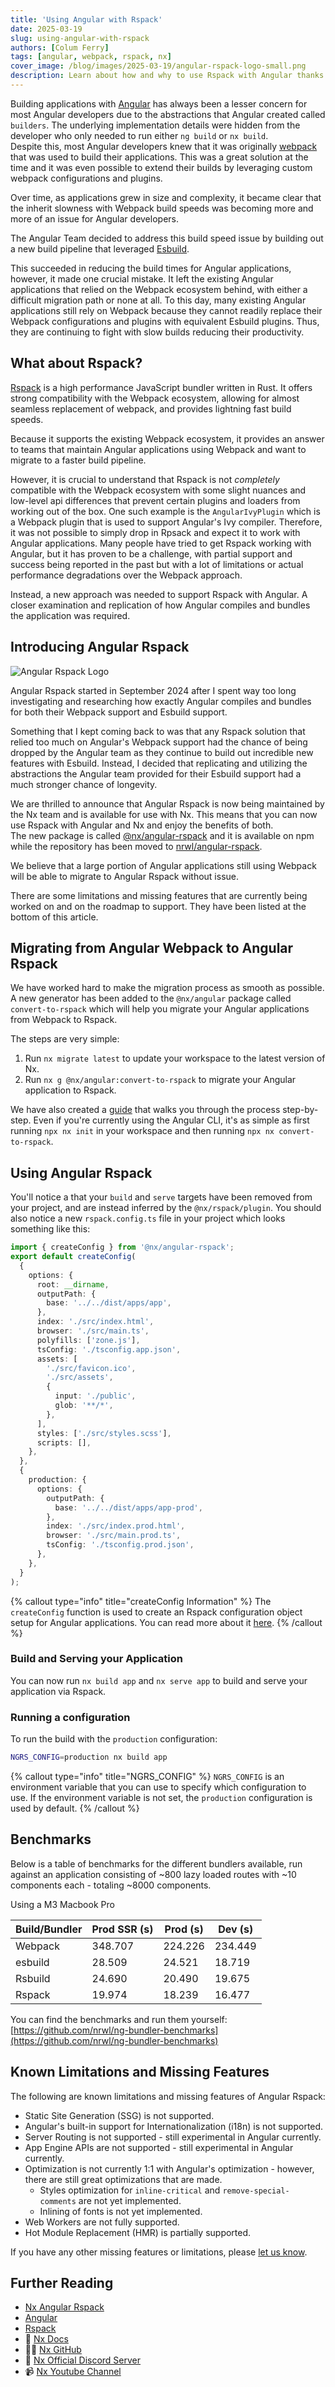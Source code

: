 ```yaml
---
title: 'Using Angular with Rspack'
date: 2025-03-19
slug: using-angular-with-rspack
authors: [Colum Ferry]
tags: [angular, webpack, rspack, nx]
cover_image: /blog/images/2025-03-19/angular-rspack-logo-small.png
description: Learn about how and why to use Rspack with Angular thanks to Nx's efforts for supporting Rspack for Angular.
---
```


Building applications with [Angular](https://angular.dev) has always been a lesser concern for most Angular developers due to the abstractions that Angular created called `builders`. The underlying implementation details were hidden from the developer who only needed to run either `ng build` or `nx build`.  
Despite this, most Angular developers knew that it was originally [webpack](https://webpack.js.org/) that was used to build their applications. This was a great solution at the time and it was even possible to extend their builds by leveraging custom webpack configurations and plugins.

Over time, as applications grew in size and complexity, it became clear that the inherit slowness with Webpack build speeds was becoming more and more of an issue for Angular developers.

The Angular Team decided to address this build speed issue by building out a new build pipeline that leveraged [Esbuild](https://esbuild.github.io/).

This succeeded in reducing the build times for Angular applications, however, it made one crucial mistake. It left the existing Angular applications that relied on the Webpack ecosystem behind, with either a difficult migration path or none at all.
To this day, many existing Angular applications still rely on Webpack because they cannot readily replace their Webpack configurations and plugins with equivalent Esbuild plugins. Thus, they are continuing to fight with slow builds reducing their productivity.

## What about Rspack?

[Rspack](https://rspack.dev) is a high performance JavaScript bundler written in Rust. It offers strong compatibility with the Webpack ecosystem, allowing for almost seamless replacement of webpack, and provides lightning fast build speeds.

Because it supports the existing Webpack ecosystem, it provides an answer to teams that maintain Angular applications using Webpack and want to migrate to a faster build pipeline.

However, it is crucial to understand that Rspack is not _completely_ compatible with the Webpack ecosystem with some slight nuances and low-level api differences that prevent certain plugins and loaders from working out of the box.
One such example is the `AngularIvyPlugin` which is a Webpack plugin that is used to support Angular's Ivy compiler. Therefore, it was not possible to simply drop in Rpsack and expect it to work with Angular applications.
Many people have tried to get Rspack working with Angular, but it has proven to be a challenge, with partial support and success being reported in the past but with a lot of limitations or actual performance degradations over the Webpack approach.

Instead, a new approach was needed to support Rspack with Angular. A closer examination and replication of how Angular compiles and bundles the application was required.

## Introducing Angular Rspack

![Angular Rspack Logo](/blog/images/2025-03-19/nx-angular-rspack-logo-small.png)

Angular Rspack started in September 2024 after I spent way too long investigating and researching how exactly Angular compiles and bundles for both their Webpack support and Esbuild support.

Something that I kept coming back to was that any Rspack solution that relied too much on Angular's Webpack support had the chance of being dropped by the Angular team as they continue to build out incredible new features with Esbuild. Instead, I decided that replicating and utilizing the abstractions the Angular team provided for their Esbuild support had a much stronger chance of longevity.

We are thrilled to announce that Angular Rspack is now being maintained by the Nx team and is available for use with Nx. This means that you can now use Rspack with Angular and Nx and enjoy the benefits of both.  
The new package is called [@nx/angular-rspack](https://www.npmjs.com/package/@nx/angular-rspack) and it is available on npm while the repository has been moved to [nrwl/angular-rspack](https://github.com/nrwl/angular-rspack).

We believe that a large portion of Angular applications still using Webpack will be able to migrate to Angular Rspack without issue.

There are some limitations and missing features that are currently being worked on and on the roadmap to support. They have been listed at the bottom of this article.

## Migrating from Angular Webpack to Angular Rspack

We have worked hard to make the migration process as smooth as possible.
A new generator has been added to the `@nx/angular` package called `convert-to-rspack` which will help you migrate your Angular applications from Webpack to Rspack.

The steps are very simple:

1. Run `nx migrate latest` to update your workspace to the latest version of Nx.
2. Run `nx g @nx/angular:convert-to-rspack` to migrate your Angular application to Rspack.

We have also created a [guide](/recipes/angular/rspack/migrate-from-webpack) that walks you through the process step-by-step.
Even if you're currently using the Angular CLI, it's as simple as first running `npx nx init` in your workspace and then running `npx nx convert-to-rspack`.

## Using Angular Rspack

You'll notice a that your `build` and `serve` targets have been removed from your project, and are instead inferred by the `@nx/rspack/plugin`.
You should also notice a new `rspack.config.ts` file in your project which looks something like this:

```ts
import { createConfig } from '@nx/angular-rspack';
export default createConfig(
  {
    options: {
      root: __dirname,
      outputPath: {
        base: '../../dist/apps/app',
      },
      index: './src/index.html',
      browser: './src/main.ts',
      polyfills: ['zone.js'],
      tsConfig: './tsconfig.app.json',
      assets: [
        './src/favicon.ico',
        './src/assets',
        {
          input: './public',
          glob: '**/*',
        },
      ],
      styles: ['./src/styles.scss'],
      scripts: [],
    },
  },
  {
    production: {
      options: {
        outputPath: {
          base: '../../dist/apps/app-prod',
        },
        index: './src/index.prod.html',
        browser: './src/main.prod.ts',
        tsConfig: './tsconfig.prod.json',
      },
    },
  }
);
```

{% callout type="info" title="createConfig Information" %}
The `createConfig` function is used to create an Rspack configuration object setup for Angular applications.
You can read more about it [here](/nx-api/angular-rspack/documents/create-config).
{% /callout %}

### Build and Serving your Application

You can now run `nx build app` and `nx serve app` to build and serve your application via Rspack.

### Running a configuration

To run the build with the `production` configuration:

```bash
NGRS_CONFIG=production nx build app
```

{% callout type="info" title="NGRS_CONFIG" %}
`NGRS_CONFIG` is an environment variable that you can use to specify which configuration to use. If the environment variable is not set, the `production` configuration is used by default.
{% /callout %}

## Benchmarks

Below is a table of benchmarks for the different bundlers available, run against an application consisting of ~800 lazy loaded routes with ~10 components each - totaling ~8000 components.

Using a M3 Macbook Pro

| Build/Bundler | Prod SSR (s) | Prod (s) | Dev (s) |
| ------------- | ------------ | -------- | ------- |
| Webpack       | 348.707      | 224.226  | 234.449 |
| esbuild       | 28.509       | 24.521   | 18.719  |
| Rsbuild       | 24.690       | 20.490   | 19.675  |
| Rspack        | 19.974       | 18.239   | 16.477  |

You can find the benchmarks and run them yourself: [https://github.com/nrwl/ng-bundler-benchmarks](https://github.com/nrwl/ng-bundler-benchmarks)

## Known Limitations and Missing Features

The following are known limitations and missing features of Angular Rspack:

- Static Site Generation (SSG) is not supported.
- Angular's built-in support for Internationalization (i18n) is not supported.
- Server Routing is not supported - still experimental in Angular currently.
- App Engine APIs are not supported - still experimental in Angular currently.
- Optimization is not currently 1:1 with Angular's optimization - however, there are still great optimizations that are made.
  - Styles optimization for `inline-critical` and `remove-special-comments` are not yet implemented.
  - Inlining of fonts is not yet implemented.
- Web Workers are not fully supported.
- Hot Module Replacement (HMR) is partially supported.

If you have any other missing features or limitations, please [let us know](https://github.com/nrwl/angular-rspack/issues/new).

## Further Reading

- [Nx Angular Rspack](/recipes/angular/rspack/introduction)
- [Angular](https://angular.dev)
- [Rspack](https://rspack.dev)
- 🧠 [Nx Docs](/getting-started/intro)
- 👩‍💻 [Nx GitHub](https://github.com/nrwl/nx)
- 💬 [Nx Official Discord Server](https://go.nx.dev/community)
- 📹 [Nx Youtube Channel](https://www.youtube.com/@nxdevtools)
